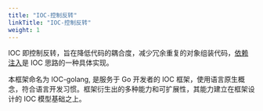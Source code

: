 ```yaml
---
title: "IOC-控制反转"
linkTitle: "IOC-控制反转"
weight: 1
---
```


IOC 即控制反转，旨在降低代码的耦合度，减少冗余重复的对象组装代码，[依赖注入](./di)是 IOC 思路的一种具体实现。

本框架命名为 IOC-golang, 是服务于 Go 开发者的 IOC 框架，使用语言原生概念，符合语言开发习惯。框架衍生出的多种能力和可扩展性，其能力建立在框架设计的 IOC 模型基础之上。
